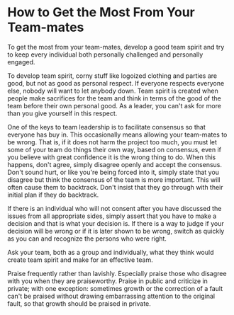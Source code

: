# How to Get the Most From Your Team-mates

To get the most from your team-mates, develop a good team spirit and try to keep every individual both personally challenged and personally engaged.

To develop team spirit, corny stuff like logoized clothing and parties are good, but not as good as personal respect. If everyone respects everyone else, nobody will want to let anybody down. Team spirit is created when people make sacrifices for the team and think in terms of the good of the team before their own personal good. As a leader, you can't ask for more than you give yourself in this respect.

One of the keys to team leadership is to facilitate consensus so that everyone has buy in. This occasionally means allowing your team-mates to be wrong. That is, if it does not harm the project too much, you must let some of your team do things their own way, based on consensus, even if you believe with great confidence it is the wrong thing to do. When this happens, don't agree, simply disagree openly and accept the consensus. Don't sound hurt, or like you're being forced into it, simply state that you disagree but think the consensus of the team is more important. This will often cause them to backtrack. Don't insist that they go through with their initial plan if they do backtrack.

If there is an individual who will not consent after you have discussed the issues from all appropriate sides, simply assert that you have to make a decision and that is what your decision is. If there is a way to judge if your decision will be wrong or if it is later shown to be wrong, switch as quickly as you can and recognize the persons who were right.

Ask your team, both as a group and individually, what they think would create team spirit and make for an effective team.

Praise frequently rather than lavishly. Especially praise those who disagree with you when they are praiseworthy. Praise in public and criticize in private; with one exception: sometimes growth or the correction of a fault can't be praised without drawing embarrassing attention to the original fault, so that growth should be praised in private.
